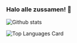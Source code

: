 ### Halo alle zussamen! 👋

![Github stats](https://github-readme-stats.vercel.app/api?username=glowfi&theme=highcontrast&show_icons=true&count_private=true)

![Top Languages Card](https://github-readme-stats.vercel.app/api/top-langs/?username=glowfi)
